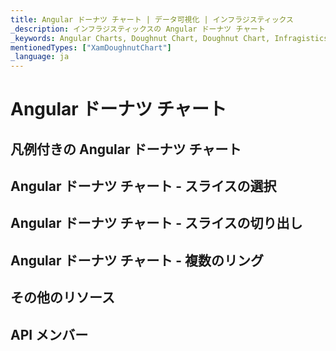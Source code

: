 ```yaml
---
title: Angular ドーナツ チャート | データ可視化 | インフラジスティックス
_description: インフラジスティックスの Angular ドーナツ チャート
_keywords: Angular Charts, Doughnut Chart, Doughnut Chart, Infragistics, Angular チャート, ドーナツ チャート, インフラジスティックス
mentionedTypes: ["XamDoughnutChart"]
_language: ja
---
```


# Angular ドーナツ チャート

<!-- TODO add introduction with info about using ドーナツ チャート - ->

## Angular ドーナツ チャートの例
<!-- TODO use this iframe which will point to a new sample:

<iframe src='{environment:dvDemosBaseUrl}/charts/doughnut-chart-overview' width="100%" height="100%" seamless frameBorder="0" onload="onXPlatSampleIframeContentLoaded(this);" alt="Angular Doughnut Chart Example"></iframe> -->

## 凡例付きの Angular ドーナツ チャート

## Angular ドーナツ チャート - スライスの選択

## Angular ドーナツ チャート - スライスの切り出し

## Angular ドーナツ チャート - 複数のリング

## その他のリソース

<!-- TODO list topic links related to this topic -->

## API メンバー

<!-- TODO list API links used in this topic -->
